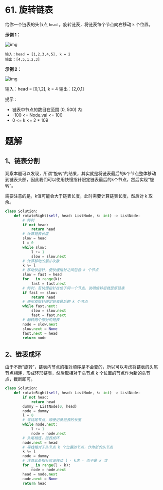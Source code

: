 # 61. 旋转链表

给你一个链表的头节点 `head` ，旋转链表，将链表每个节点向右移动 `k` 个位置。

 

**示例 1：**

![img](https://assets.leetcode.com/uploads/2020/11/13/rotate1.jpg)

```
输入：head = [1,2,3,4,5], k = 2
输出：[4,5,1,2,3]
```

**示例 2：**

![img](https://assets.leetcode.com/uploads/2020/11/13/roate2.jpg)

输入：head = [0,1,2], k = 4
输出：[2,0,1]


提示：

- 链表中节点的数目在范围 [0, 500] 内
- -100 <= Node.val <= 100
- 0 <= k <= 2 * 109

# 题解

## 1、链表分割

观察本题可以发现，所谓“旋转”的结果，其实就是将链表最后的k个节点整体移动到链表头部，因此我们可以使用快慢指针限定链表最后的k个节点，然后实现“旋转”。

需要注意的是，k值可能会大于链表长度，此时需要计算链表长度，然后对 k 取余。

```python
class Solution:
    def rotateRight(self, head: ListNode, k: int) -> ListNode:
        # 特判
        if not head:
            return head
        # 计算链表长度
        slow = head
        l = 0
        while slow:
            l += 1
            slow = slow.next
        # 计算移动的最小次数
        k %= l
        # 移动快指针，使快慢指针之间包含 k 个节点
        slow = fast = head
        for _ in range(k):
            fast = fast.next
        # 特判，若快慢指针在位于同一个节点，说明旋转后就是原链表
        if fast == slow:
            return head
        # 使用双指针限定链表最后的 k 个节点
        while fast.next:
            slow = slow.next
            fast = fast.next
        # 翻转两个部分的链表
        node = slow.next
        slow.next = None
        fast.next = head
        return node
```

## 2、链表成环

由于不断“旋转”，链表内节点的相对顺序是不会变的，所以可以考虑将链表的头尾节点相连，形成环形链表，然后取相对于头节点 k 个位置的节点作为新的头节点，截断即可。

```python
class Solution:
    def rotateRight(self, head: ListNode, k: int) -> ListNode:
        if not head:
            return head
        dummy = ListNode(0, head)
        node = dummy
        l = 0
        # 寻找尾节点，顺便记录链表的长度
        while node.next:
            l += 1
            node = node.next
        # 头尾相连，链表成环
        node.next = head
        # 寻找相对于头节点 k 个位置的节点，作为新的头节点
        k %= l
        node = dummy
        # 注意此处指针应该移动 l - k次 - 而不是 k 次
        for _ in range(l - k):
            node = node.next
        head = node.next
        node.next = None
        return head
```

